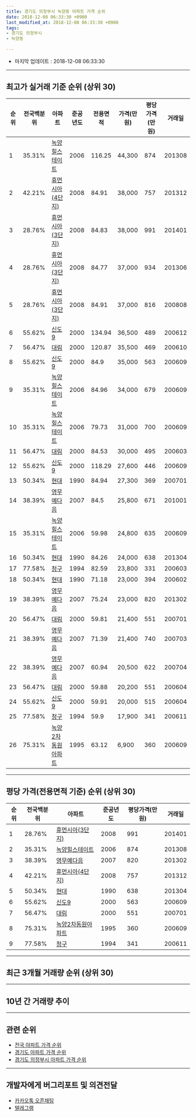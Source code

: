 ```yaml
---
title: 경기도 의정부시 녹양동 아파트 가격 순위
date: 2018-12-08 06:33:30 +0900
last_modified_at: 2018-12-08 06:33:30 +0900
tags:
- 경기도 의정부시
- 녹양동

---
```


* 마지막 업데이트 : 2018-12-08 06:33:30

---

## 최고가 실거래 기준 순위 (상위 30)


|순위|전국백분위|아파트|준공년도|전용면적|가격(만원)|평당가격(만원)|거래일|
|---|---|---|---|---|---|---|---|
|1|35.31%|[녹양힐스테이트](https://search.naver.com/search.naver?query=%EA%B2%BD%EA%B8%B0%EB%8F%84+%EC%9D%98%EC%A0%95%EB%B6%80%EC%8B%9C+%EB%85%B9%EC%96%91%EB%8F%99+%EB%85%B9%EC%96%91%ED%9E%90%EC%8A%A4%ED%85%8C%EC%9D%B4%ED%8A%B8)|2006|116.25|44,300|874|201308|
|2|42.21%|[휴먼시아(4단지)](https://search.naver.com/search.naver?query=%EA%B2%BD%EA%B8%B0%EB%8F%84+%EC%9D%98%EC%A0%95%EB%B6%80%EC%8B%9C+%EB%85%B9%EC%96%91%EB%8F%99+%ED%9C%B4%EB%A8%BC%EC%8B%9C%EC%95%84%284%EB%8B%A8%EC%A7%80%29)|2008|84.91|38,000|757|201312|
|3|28.76%|[휴먼시아(3단지)](https://search.naver.com/search.naver?query=%EA%B2%BD%EA%B8%B0%EB%8F%84+%EC%9D%98%EC%A0%95%EB%B6%80%EC%8B%9C+%EB%85%B9%EC%96%91%EB%8F%99+%ED%9C%B4%EB%A8%BC%EC%8B%9C%EC%95%84%283%EB%8B%A8%EC%A7%80%29)|2008|84.83|38,000|991|201401|
|4|28.76%|[휴먼시아(3단지)](https://search.naver.com/search.naver?query=%EA%B2%BD%EA%B8%B0%EB%8F%84+%EC%9D%98%EC%A0%95%EB%B6%80%EC%8B%9C+%EB%85%B9%EC%96%91%EB%8F%99+%ED%9C%B4%EB%A8%BC%EC%8B%9C%EC%95%84%283%EB%8B%A8%EC%A7%80%29)|2008|84.77|37,000|934|201306|
|5|28.76%|[휴먼시아(3단지)](https://search.naver.com/search.naver?query=%EA%B2%BD%EA%B8%B0%EB%8F%84+%EC%9D%98%EC%A0%95%EB%B6%80%EC%8B%9C+%EB%85%B9%EC%96%91%EB%8F%99+%ED%9C%B4%EB%A8%BC%EC%8B%9C%EC%95%84%283%EB%8B%A8%EC%A7%80%29)|2008|84.91|37,000|816|200808|
|6|55.62%|[신도9](https://search.naver.com/search.naver?query=%EA%B2%BD%EA%B8%B0%EB%8F%84+%EC%9D%98%EC%A0%95%EB%B6%80%EC%8B%9C+%EB%85%B9%EC%96%91%EB%8F%99+%EC%8B%A0%EB%8F%849)|2000|134.94|36,500|489|200612|
|7|56.47%|[대림](https://search.naver.com/search.naver?query=%EA%B2%BD%EA%B8%B0%EB%8F%84+%EC%9D%98%EC%A0%95%EB%B6%80%EC%8B%9C+%EB%85%B9%EC%96%91%EB%8F%99+%EB%8C%80%EB%A6%BC)|2000|120.87|35,500|469|200610|
|8|55.62%|[신도9](https://search.naver.com/search.naver?query=%EA%B2%BD%EA%B8%B0%EB%8F%84+%EC%9D%98%EC%A0%95%EB%B6%80%EC%8B%9C+%EB%85%B9%EC%96%91%EB%8F%99+%EC%8B%A0%EB%8F%849)|2000|84.9|35,000|563|200609|
|9|35.31%|[녹양힐스테이트](https://search.naver.com/search.naver?query=%EA%B2%BD%EA%B8%B0%EB%8F%84+%EC%9D%98%EC%A0%95%EB%B6%80%EC%8B%9C+%EB%85%B9%EC%96%91%EB%8F%99+%EB%85%B9%EC%96%91%ED%9E%90%EC%8A%A4%ED%85%8C%EC%9D%B4%ED%8A%B8)|2006|84.96|34,000|679|200609|
|10|35.31%|[녹양힐스테이트](https://search.naver.com/search.naver?query=%EA%B2%BD%EA%B8%B0%EB%8F%84+%EC%9D%98%EC%A0%95%EB%B6%80%EC%8B%9C+%EB%85%B9%EC%96%91%EB%8F%99+%EB%85%B9%EC%96%91%ED%9E%90%EC%8A%A4%ED%85%8C%EC%9D%B4%ED%8A%B8)|2006|79.73|31,000|700|200609|
|11|56.47%|[대림](https://search.naver.com/search.naver?query=%EA%B2%BD%EA%B8%B0%EB%8F%84+%EC%9D%98%EC%A0%95%EB%B6%80%EC%8B%9C+%EB%85%B9%EC%96%91%EB%8F%99+%EB%8C%80%EB%A6%BC)|2000|84.53|30,000|495|200603|
|12|55.62%|[신도9](https://search.naver.com/search.naver?query=%EA%B2%BD%EA%B8%B0%EB%8F%84+%EC%9D%98%EC%A0%95%EB%B6%80%EC%8B%9C+%EB%85%B9%EC%96%91%EB%8F%99+%EC%8B%A0%EB%8F%849)|2000|118.29|27,600|446|200609|
|13|50.34%|[현대](https://search.naver.com/search.naver?query=%EA%B2%BD%EA%B8%B0%EB%8F%84+%EC%9D%98%EC%A0%95%EB%B6%80%EC%8B%9C+%EB%85%B9%EC%96%91%EB%8F%99+%ED%98%84%EB%8C%80)|1990|84.94|27,300|369|200701|
|14|38.39%|[영무예다음](https://search.naver.com/search.naver?query=%EA%B2%BD%EA%B8%B0%EB%8F%84+%EC%9D%98%EC%A0%95%EB%B6%80%EC%8B%9C+%EB%85%B9%EC%96%91%EB%8F%99+%EC%98%81%EB%AC%B4%EC%98%88%EB%8B%A4%EC%9D%8C)|2007|84.5|25,800|671|201001|
|15|35.31%|[녹양힐스테이트](https://search.naver.com/search.naver?query=%EA%B2%BD%EA%B8%B0%EB%8F%84+%EC%9D%98%EC%A0%95%EB%B6%80%EC%8B%9C+%EB%85%B9%EC%96%91%EB%8F%99+%EB%85%B9%EC%96%91%ED%9E%90%EC%8A%A4%ED%85%8C%EC%9D%B4%ED%8A%B8)|2006|59.98|24,800|635|200609|
|16|50.34%|[현대](https://search.naver.com/search.naver?query=%EA%B2%BD%EA%B8%B0%EB%8F%84+%EC%9D%98%EC%A0%95%EB%B6%80%EC%8B%9C+%EB%85%B9%EC%96%91%EB%8F%99+%ED%98%84%EB%8C%80)|1990|84.26|24,000|638|201304|
|17|77.58%|[청구](https://search.naver.com/search.naver?query=%EA%B2%BD%EA%B8%B0%EB%8F%84+%EC%9D%98%EC%A0%95%EB%B6%80%EC%8B%9C+%EB%85%B9%EC%96%91%EB%8F%99+%EC%B2%AD%EA%B5%AC)|1994|82.59|23,800|331|200603|
|18|50.34%|[현대](https://search.naver.com/search.naver?query=%EA%B2%BD%EA%B8%B0%EB%8F%84+%EC%9D%98%EC%A0%95%EB%B6%80%EC%8B%9C+%EB%85%B9%EC%96%91%EB%8F%99+%ED%98%84%EB%8C%80)|1990|71.18|23,000|394|200602|
|19|38.39%|[영무예다음](https://search.naver.com/search.naver?query=%EA%B2%BD%EA%B8%B0%EB%8F%84+%EC%9D%98%EC%A0%95%EB%B6%80%EC%8B%9C+%EB%85%B9%EC%96%91%EB%8F%99+%EC%98%81%EB%AC%B4%EC%98%88%EB%8B%A4%EC%9D%8C)|2007|75.24|23,000|820|201302|
|20|56.47%|[대림](https://search.naver.com/search.naver?query=%EA%B2%BD%EA%B8%B0%EB%8F%84+%EC%9D%98%EC%A0%95%EB%B6%80%EC%8B%9C+%EB%85%B9%EC%96%91%EB%8F%99+%EB%8C%80%EB%A6%BC)|2000|59.81|21,400|551|200701|
|21|38.39%|[영무예다음](https://search.naver.com/search.naver?query=%EA%B2%BD%EA%B8%B0%EB%8F%84+%EC%9D%98%EC%A0%95%EB%B6%80%EC%8B%9C+%EB%85%B9%EC%96%91%EB%8F%99+%EC%98%81%EB%AC%B4%EC%98%88%EB%8B%A4%EC%9D%8C)|2007|71.39|21,400|740|200703|
|22|38.39%|[영무예다음](https://search.naver.com/search.naver?query=%EA%B2%BD%EA%B8%B0%EB%8F%84+%EC%9D%98%EC%A0%95%EB%B6%80%EC%8B%9C+%EB%85%B9%EC%96%91%EB%8F%99+%EC%98%81%EB%AC%B4%EC%98%88%EB%8B%A4%EC%9D%8C)|2007|60.94|20,500|622|200704|
|23|56.47%|[대림](https://search.naver.com/search.naver?query=%EA%B2%BD%EA%B8%B0%EB%8F%84+%EC%9D%98%EC%A0%95%EB%B6%80%EC%8B%9C+%EB%85%B9%EC%96%91%EB%8F%99+%EB%8C%80%EB%A6%BC)|2000|59.88|20,200|551|200604|
|24|55.62%|[신도9](https://search.naver.com/search.naver?query=%EA%B2%BD%EA%B8%B0%EB%8F%84+%EC%9D%98%EC%A0%95%EB%B6%80%EC%8B%9C+%EB%85%B9%EC%96%91%EB%8F%99+%EC%8B%A0%EB%8F%849)|2000|59.91|20,000|515|200604|
|25|77.58%|[청구](https://search.naver.com/search.naver?query=%EA%B2%BD%EA%B8%B0%EB%8F%84+%EC%9D%98%EC%A0%95%EB%B6%80%EC%8B%9C+%EB%85%B9%EC%96%91%EB%8F%99+%EC%B2%AD%EA%B5%AC)|1994|59.9|17,900|341|200611|
|26|75.31%|[녹양2차동원아파트](https://search.naver.com/search.naver?query=%EA%B2%BD%EA%B8%B0%EB%8F%84+%EC%9D%98%EC%A0%95%EB%B6%80%EC%8B%9C+%EB%85%B9%EC%96%91%EB%8F%99+%EB%85%B9%EC%96%912%EC%B0%A8%EB%8F%99%EC%9B%90%EC%95%84%ED%8C%8C%ED%8A%B8)|1995|63.12|6,900|360|200609|


---

## 평당 가격(전용면적 기준) 순위 (상위 30)


|순위|전국백분위|아파트|준공년도|평당가격(만원)|거래일|
|---|---|---|---|---|---|
|1|28.76%|[휴먼시아(3단지)](https://search.naver.com/search.naver?query=%EA%B2%BD%EA%B8%B0%EB%8F%84+%EC%9D%98%EC%A0%95%EB%B6%80%EC%8B%9C+%EB%85%B9%EC%96%91%EB%8F%99+%ED%9C%B4%EB%A8%BC%EC%8B%9C%EC%95%84%283%EB%8B%A8%EC%A7%80%29)|2008|991|201401|
|2|35.31%|[녹양힐스테이트](https://search.naver.com/search.naver?query=%EA%B2%BD%EA%B8%B0%EB%8F%84+%EC%9D%98%EC%A0%95%EB%B6%80%EC%8B%9C+%EB%85%B9%EC%96%91%EB%8F%99+%EB%85%B9%EC%96%91%ED%9E%90%EC%8A%A4%ED%85%8C%EC%9D%B4%ED%8A%B8)|2006|874|201308|
|3|38.39%|[영무예다음](https://search.naver.com/search.naver?query=%EA%B2%BD%EA%B8%B0%EB%8F%84+%EC%9D%98%EC%A0%95%EB%B6%80%EC%8B%9C+%EB%85%B9%EC%96%91%EB%8F%99+%EC%98%81%EB%AC%B4%EC%98%88%EB%8B%A4%EC%9D%8C)|2007|820|201302|
|4|42.21%|[휴먼시아(4단지)](https://search.naver.com/search.naver?query=%EA%B2%BD%EA%B8%B0%EB%8F%84+%EC%9D%98%EC%A0%95%EB%B6%80%EC%8B%9C+%EB%85%B9%EC%96%91%EB%8F%99+%ED%9C%B4%EB%A8%BC%EC%8B%9C%EC%95%84%284%EB%8B%A8%EC%A7%80%29)|2008|757|201312|
|5|50.34%|[현대](https://search.naver.com/search.naver?query=%EA%B2%BD%EA%B8%B0%EB%8F%84+%EC%9D%98%EC%A0%95%EB%B6%80%EC%8B%9C+%EB%85%B9%EC%96%91%EB%8F%99+%ED%98%84%EB%8C%80)|1990|638|201304|
|6|55.62%|[신도9](https://search.naver.com/search.naver?query=%EA%B2%BD%EA%B8%B0%EB%8F%84+%EC%9D%98%EC%A0%95%EB%B6%80%EC%8B%9C+%EB%85%B9%EC%96%91%EB%8F%99+%EC%8B%A0%EB%8F%849)|2000|563|200609|
|7|56.47%|[대림](https://search.naver.com/search.naver?query=%EA%B2%BD%EA%B8%B0%EB%8F%84+%EC%9D%98%EC%A0%95%EB%B6%80%EC%8B%9C+%EB%85%B9%EC%96%91%EB%8F%99+%EB%8C%80%EB%A6%BC)|2000|551|200701|
|8|75.31%|[녹양2차동원아파트](https://search.naver.com/search.naver?query=%EA%B2%BD%EA%B8%B0%EB%8F%84+%EC%9D%98%EC%A0%95%EB%B6%80%EC%8B%9C+%EB%85%B9%EC%96%91%EB%8F%99+%EB%85%B9%EC%96%912%EC%B0%A8%EB%8F%99%EC%9B%90%EC%95%84%ED%8C%8C%ED%8A%B8)|1995|360|200609|
|9|77.58%|[청구](https://search.naver.com/search.naver?query=%EA%B2%BD%EA%B8%B0%EB%8F%84+%EC%9D%98%EC%A0%95%EB%B6%80%EC%8B%9C+%EB%85%B9%EC%96%91%EB%8F%99+%EC%B2%AD%EA%B5%AC)|1994|341|200611|


---

## 최근 3개월 거래량 순위 (상위 30)


<div style="width:100%;">
    <canvas id="deal_count_ranking" height="250"></canvas>
</div>


<script>
new Chart(document.getElementById("deal_count_ranking"), {
    type: 'horizontalBar',
    data: {
        labels: ['녹양힐스테이트', '신도9', '현대', '대림', '휴먼시아(3단지)', '휴먼시아(4단지)'],
        datasets: [{
            label: '실거래 수',
            data: [11, 5, 4, 4, 4, 3],
            borderColor: "rgba(255, 0, 128, 1)",
            backgroundColor: "rgba(255, 0, 128, 0.5)",
            fill: false,
        }]
    },
    options: {
        responsive: true,
        title: {
            display: true,
            text: '최근 3개월 거래량 순위'
        },
        tooltips: {
            mode: 'index',
            intersect: false,
            callbacks: {
                title: function(tooltipItems, data) {
                    return "실거래 수:";
                },
                label: function(tooltipItem, data) {
                    return data.labels[tooltipItem.index] + ": " + tooltipItem.xLabel;
                }
            }
        },
        hover: {
            mode: 'nearest',
            intersect: true
        },
        scales: {
            xAxes: [{
                display: true,
                scaleLabel: {
                    display: true,
                    labelString: '실거래 수'
                },
                ticks: {
                    suggestedMin: 0,
                }
            }],
            yAxes: [{
                display: true,
                ticks: {
                    autoSkip: false,
                    callback: function(value, index, values) {
                        if (value.length > 15)
                            return value.substr(0, 13) + "...";
                        else
                            return value;
                    }
                },
                scaleLabel: {
                    display: false,
                }
            }]
        }
    }
});

</script>


---

## 10년 간 거래량 추이


<div style="width:100%;">
    <canvas id="deal_progress" height="250"></canvas>
</div>

<script>
new Chart(document.getElementById("deal_progress"), {
    type: 'line',
    data: {
        labels: ['200812','200901','200902','200903','200904','200905','200906','200907','200908','200909','200910','200911','200912','201001','201002','201003','201004','201005','201006','201007','201008','201009','201010','201011','201012','201101','201102','201103','201104','201105','201106','201107','201108','201109','201110','201111','201112','201201','201202','201203','201204','201205','201206','201207','201208','201209','201210','201211','201212','201301','201302','201303','201304','201305','201306','201307','201308','201309','201310','201311','201312','201401','201402','201403','201404','201405','201406','201407','201408','201409','201410','201411','201412','201501','201502','201503','201504','201505','201506','201507','201508','201509','201510','201511','201512','201601','201602','201603','201604','201605','201606','201607','201608','201609','201610','201611','201612','201701','201702','201703','201704','201705','201706','201707','201708','201709','201710','201711','201712','201801','201802','201803','201804','201805','201806','201807','201808','201809','201810','201811','201812'],
        datasets: [{
            label: '실거래 수',
            pointRadius: 1,
            data: [2, 7, 4, 12, 6, 10, 15, 19, 11, 12, 12, 5, 8, 7, 4, 5, 4, 11, 6, 6, 13, 9, 15, 14, 6, 26, 22, 14, 19, 19, 13, 19, 15, 22, 14, 6, 7, 15, 18, 14, 11, 9, 7, 8, 7, 13, 17, 16, 15, 7, 17, 25, 21, 20, 23, 13, 23, 35, 26, 15, 15, 25, 17, 22, 16, 18, 13, 21, 30, 31, 27, 26, 12, 22, 25, 38, 36, 29, 38, 39, 33, 28, 35, 21, 20, 27, 20, 30, 28, 30, 27, 35, 38, 20, 26, 11, 11, 11, 21, 26, 30, 18, 25, 24, 16, 20, 14, 11, 14, 12, 20, 26, 15, 9, 6, 16, 28, 25, 24, 6, 1],
            borderColor: "rgba(255, 201, 14, 1)",
            backgroundColor: "rgba(255, 201, 14, 0.5)",
            fill: true,
        }]
    },
    options: {
        responsive: true,
        title: {
            display: true,
            text: '10년간 거래량 추이'
        },
        tooltips: {
            mode: 'index',
            intersect: false,
        },
        hover: {
            mode: 'nearest',
            intersect: true
        },
        scales: {
            xAxes: [{
                display: true,
                scaleLabel: {
                    display: true,
                    labelString: '년/월'
                }
            }],
            yAxes: [{
                display: true,
                ticks: {
                    suggestedMin: 0,
                },
                scaleLabel: {
                    display: true,
                    labelString: '실거래 수'
                }
            }]
        }
    }
});

</script>


---

## 관련 순위

- [전국 아파트 가격 순위](https://inasie.github.io/apt-ranking/전국)
- [경기도 아파트 가격 순위](https://inasie.github.io/apt-ranking/경기도)
- [경기도 의정부시 아파트 가격 순위](https://inasie.github.io/apt-ranking/경기도-의정부시)


---

## 개발자에게 버그리포트 및 의견전달

- [카카오톡 오픈채팅](https://open.kakao.com/o/gLJUAP4)
- [텔레그램](https://t.me/inasie)

